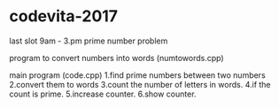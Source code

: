 # codevita-2017
last slot 9am - 3.pm prime number problem 

program to convert numbers into words (numtowords.cpp)

main program (code.cpp)
      1.find prime numbers between two numbers
      2.convert them to words 
      3.count the number of letters in words.
      4.if the count is prime.
      5.increase counter.
      6.show counter.
